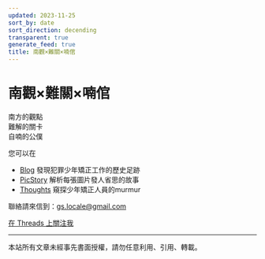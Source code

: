 ```yaml
---
updated: 2023-11-25
sort_by: date
sort_direction: decending
transparent: true
generate_feed: true
title: 南觀×難關×喃倌
---
```


# 南觀×難關×喃倌

南方的觀點<br>
難解的關卡<br>
自喃的公僕<br>

您可以在 
- [Blog](/blog) 發現犯罪少年矯正工作的歷史足跡
- [PicStory](/pic_story) 解析每張圖片發人省思的故事
- [Thoughts](/thoughts/2023) 窺探少年矯正人員的murmur

聯絡請來信到：gs.locale@gmail.com<br>

<a href="https://www.threads.net/@gatestory_lea?hl=zh-tw">在 Threads 上關注我</a>

---
本站所有文章未經事先書面授權，請勿任意利用、引用、轉載。


